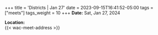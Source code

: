 +++
title = 'Districts | Jan 27'
date = 2023-09-15T16:41:52-05:00
tags = ["meets"]
tags_weight = 10
+++
**Date:** Sat, Jan 27, 2024        

**Location:**  
{{< wac-meet-address >}}  